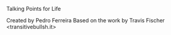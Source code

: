 Talking Points for Life

Created by Pedro Ferreira
Based on the work by Travis Fischer <transitivebullsh.it>
